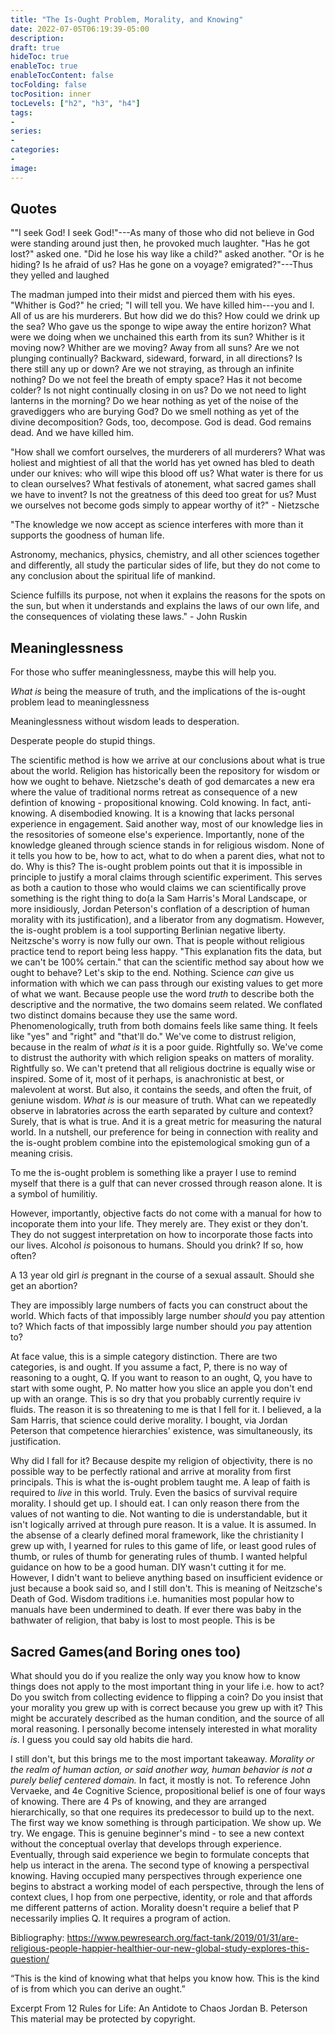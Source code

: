```yaml
---
title: "The Is-Ought Problem, Morality, and Knowing"
date: 2022-07-05T06:19:39-05:00
description:
draft: true
hideToc: true
enableToc: true
enableTocContent: false
tocFolding: false
tocPosition: inner
tocLevels: ["h2", "h3", "h4"]
tags:
-
series:
-
categories:
-
image:
---
```


## Quotes 

""I seek God! I seek God!"---As many of those who did not believe in God were standing around just then, he provoked much laughter. "Has he got lost?" asked one. "Did he lose his way like a child?" asked another. "Or is he hiding? Is he afraid of us? Has he gone on a voyage? emigrated?"---Thus they yelled and laughed

The madman jumped into their midst and pierced them with his eyes. "Whither is God?" he cried; "I will tell you. We have killed him---you and I. All of us are his murderers. But how did we do this? How could we drink up the sea? Who gave us the sponge to wipe away the entire horizon? What were we doing when we unchained this earth from its sun? Whither is it moving now? Whither are we moving? Away from all suns? Are we not plunging continually? Backward, sideward, forward, in all directions? Is there still any up or down? Are we not straying, as through an infinite nothing? Do we not feel the breath of empty space? Has it not become colder? Is not night continually closing in on us? Do we not need to light lanterns in the morning? Do we hear nothing as yet of the noise of the gravediggers who are burying God? Do we smell nothing as yet of the divine decomposition? Gods, too, decompose. God is dead. God remains dead. And we have killed him.

"How shall we comfort ourselves, the murderers of all murderers? What was holiest and mightiest of all that the world has yet owned has bled to death under our knives: who will wipe this blood off us? What water is there for us to clean ourselves? What festivals of atonement, what sacred games shall we have to invent? Is not the greatness of this deed too great for us? Must we ourselves not become gods simply to appear worthy of it?" - Nietzsche

"The knowledge we now accept as science interferes with more than it supports the goodness of human life.  

Astronomy, mechanics, physics, chemistry, and all other sciences together and differently, all study the particular sides of life, but they do not come to any conclusion about the spiritual life of mankind.

Science fulfills its purpose, not when it explains the reasons for the spots on the sun, but when it understands and explains the laws of our own life,  and the consequences of violating these laws."  - John Ruskin

## Meaninglessness

For those who suffer meaninglessness, maybe this will help you.

*What is* being the measure of truth, and the implications of the is-ought problem lead to meaninglessness

Meaninglessness without wisdom leads to desperation.

Desperate people do stupid things.

The scientific method is how we arrive at our conclusions about what is true about the world.  Religion has historically been the repository for wisdom or how we ought to behave. Nietzsche's death of god demarcates a new era where the value of traditional norms retreat as consequence of a new defintion of knowing - propositional knowing.  Cold knowing.  In fact, anti-knowing.  A disembodied knowing. It is a knowing that lacks personal experience in engagement.  Said another way, most of our knowledge lies in the resositories of someone else's experience.  Importantly, none of the knowledge gleaned through science stands in for religious wisdom.  None of it tells you how to be, how to act, what to do when a parent dies, what not to do.  Why is this? The is-ought problem points out that it is impossible in principle to justify a moral claims through scientific experiment.  This serves as both a caution to those who would claims we can scientifically prove something is the right thing to do(a la Sam Harris's Moral Landscape, or more insidiously, Jordan Peterson's conflation of a description of human morality with its justification), and a liberator from any dogmatism. However, the is-ought problem is a tool supporting Berlinian negative liberty.   Neitzsche's worry is now fully our own.  That is people without religious practice tend to report being less happy. "This explanation fits the data, but we can't be 100% certain." that can the scientific method say about how we ought to behave? Let's skip to the end. Nothing.  Science *can* give us information with which we can pass through our existing values to get more of what we want.  Because people use the word *truth* to describe both the descriptive and the normative, the two domains seem related.  We conflated two distinct domains because they use the same word.  Phenomenologically, truth from both domains feels like same thing.  It feels like "yes" and "right" and "that'll do."  We've come to distrust religion, because in the realm of *what is* it is a poor guide.  Rightfully so.  We've come to distrust the authority with which religion speaks on matters of morality.  Rightfully so.  We can't pretend that all religious doctrine is equally wise or inspired.  Some of it, most of it perhaps, is anachronistic at best, or malevolent at worst.  But also, it contains the seeds, and often the fruit, of geniune wisdom. *What is* is our measure of truth.  What can we repeatedly observe in labratories across the earth separated by culture and context?  Surely, that is what is true.  And it is a great metric for measuring the natural world. In a nutshell, our preference for being in connection with reality and the is-ought problem combine into the epistemological smoking gun of a meaning crisis.  

To me the is-ought problem is something like a prayer I use to remind myself that there is a gulf that can never crossed through reason alone.  It is a symbol of humilitiy.  

However, importantly, objective facts do not come with a manual for how to incoporate them into your life.  They merely are.  They exist or they don't. They do not suggest interpretation on how to incorporate those facts into our lives.
Alcohol *is* poisonous to humans.  Should you drink?  If so, how often?

A 13 year old girl *is* pregnant in the course of a sexual assault.  Should she get an abortion?

They are impossibly large numbers of facts you can construct about the world.  Which facts of that impossibly large number *should* you pay attention to? Which facts of that impossibly large number should *you* pay attention to?

At face value, this is a simple category distinction.  There are two categories, is and ought. If you assume a fact, P, there is no way of reasoning to a ought, Q.  If you want to reason to an ought, Q, you have to start with some ought, P. No matter how you slice an apple you don't end up with an orange. This is so dry that you probably currently require iv fluids.  The reason it is so threatening to me is that I fell for it.  I believed, a la Sam Harris, that science could derive morality.  I bought, via Jordan Peterson that competence hierarchies' existence, was simultaneously, its justification. 

Why did I fall for it? Because despite my religion of objectivity, there is no possible way to be perfectly rational and arrive at morality from first principals.  This is what the is-ought problem taught me.  A leap of faith is required to *live* in this world. Truly. Even the basics of survival require morality.  I should get up.  I should eat. I can only reason there from the values of not wanting to die. Not wanting to die is understandable, but it isn't logically arrived at through pure reason.  It is a value.  It is assumed.  In the absense of a clearly defined moral framework, like the christianity I grew up with,  I yearned for rules to this game of life, or least good rules of thumb, or rules of thumb for generating rules of thumb.  I wanted helpful guidance on how to be a good human.  DIY wasn't cutting it for me.  However, I didn't want to believe anything based on insufficient evidence or just because a book said so, and I still don't. This is meaning of Neitzsche's Death of God. Wisdom traditions i.e. humanities most popular how to manuals have been undermined to death.  If ever there was baby in the bathwater of religion, that baby is lost to most people. This is be

## Sacred Games(and Boring ones too)

What should you do if you realize the only way you know how to know things does not apply to the most important thing in your life i.e. how to act? Do you switch from collecting evidence to flipping a coin?  Do you insist that your morality you grew up with is correct because you grew up with it?  This might be accurately described as the human condition, and the source of all moral reasoning.  I personally become intensely interested in what morality *is*.  I guess you could say old habits die hard.  

I still don't, but this brings me to the most important takeaway. *Morality or the realm of human action, or said another way, human behavior is not a purely belief centered domain.* In fact, it mostly is not. To reference John Vervaeke, and 4e Cognitive Science, propositional belief is one of four ways of knowing. There are 4 Ps of knowing, and they are arranged hierarchically, so that one requires its predecessor to build up to the next. The first way we know something is through participation. We show up.  We try.  We engage. This is genuine beginner's mind - to see a new context without the conceptual overlay that develops through experience. Eventually, through said experience we begin to formulate concepts that help us interact in the arena.  The second type of knowing a perspectival knowing.  Having occupied many perspectives through experience one begins to abstract a working model of each perspective, through the lens of context clues, I hop from one perpective, identity, or role and that affords me different patterns of action. Morality doesn't require a belief that P necessarily implies Q. It requires a program of action.


Bibliography:
https://www.pewresearch.org/fact-tank/2019/01/31/are-religious-people-happier-healthier-our-new-global-study-explores-this-question/

“This is the kind of knowing what that helps you know how. This is the kind of is from which you can derive an ought.”

Excerpt From
12 Rules for Life: An Antidote to Chaos
Jordan B. Peterson
This material may be protected by copyright.